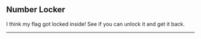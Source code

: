 Number Locker
-------------------------------------------

I think my flag got locked inside! See if you can unlock it and get it back.

-------------------------------------------